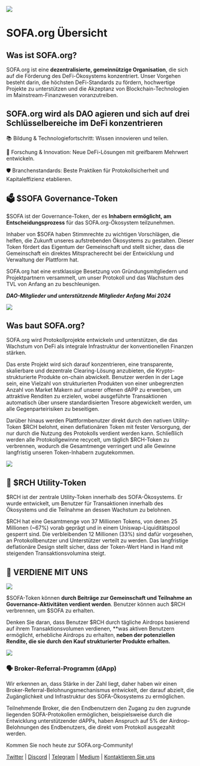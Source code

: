 ![](../../static/1.png)

# SOFA.org Übersicht

## **Was ist SOFA.org?**

SOFA.org ist eine **dezentralisierte, gemeinnützige Organisation**, die sich auf die Förderung des DeFi-Ökosystems konzentriert. Unser Vorgehen besteht darin, die höchsten DeFi-Standards zu fördern, hochwertige Projekte zu unterstützen und die Akzeptanz von Blockchain-Technologien im Mainstream-Finanzwesen voranzutreiben.

## SOFA.org wird als DAO agieren und sich auf drei Schlüsselbereiche im DeFi konzentrieren

📚 Bildung & Technologiefortschritt: Wissen innovieren und teilen.

🔬 Forschung & Innovation: Neue DeFi-Lösungen mit greifbarem Mehrwert entwickeln.

🛡 Branchenstandards: Beste Praktiken für Protokollsicherheit und Kapitaleffizienz etablieren.

## **🗳 $SOFA Governance-Token**

$SOFA ist der Governance-Token, der es **Inhabern ermöglicht, am Entscheidungsprozess** für das SOFA.org-Ökosystem teilzunehmen.

Inhaber von $SOFA haben Stimmrechte zu wichtigen Vorschlägen, die helfen, die Zukunft unseres aufstrebenden Ökosystems zu gestalten. Dieser Token fördert das Eigentum der Gemeinschaft und stellt sicher, dass die Gemeinschaft ein direktes Mitspracherecht bei der Entwicklung und Verwaltung der Plattform hat.

SOFA.org hat eine erstklassige Besetzung von Gründungsmitgliedern und Projektpartnern versammelt, um unser Protokoll und das Wachstum des TVL von Anfang an zu beschleunigen.

**_DAO-Mitglieder und unterstützende Mitglieder Anfang Mai 2024_**

![](../../static/partners.jpg)

## **Was baut SOFA.org?**

SOFA.org wird Protokollprojekte entwickeln und unterstützen, die das Wachstum von DeFi als integrale Infrastruktur der konventionellen Finanzen stärken.

Das erste Projekt wird sich darauf konzentrieren, eine transparente, skalierbare und dezentrale Clearing-Lösung anzubieten, die Krypto-strukturierte Produkte on-chain abwickelt. Benutzer werden in der Lage sein, eine Vielzahl von strukturierten Produkten von einer unbegrenzten Anzahl von Market Makern auf unserer offenen dAPP zu erwerben, um attraktive Renditen zu erzielen, wobei ausgeführte Transaktionen automatisch über unsere standardisierten Tresore abgewickelt werden, um alle Gegenparteirisiken zu beseitigen.

Darüber hinaus werden Plattformbenutzer direkt durch den nativen Utility-Token $RCH belohnt, einen deflationären Token mit fester Versorgung, der nur durch die Nutzung des Protokolls verdient werden kann. Schließlich werden alle Protokollgewinne recycelt, um täglich $RCH-Token zu verbrennen, wodurch die Gesamtmenge verringert und alle Gewinne langfristig unseren Token-Inhabern zugutekommen.

![](../../static/draw1.png)

## **🤑 $RCH Utility-Token**

$RCH ist der zentrale Utility-Token innerhalb des SOFA-Ökosystems. Er wurde entwickelt, um Benutzer für Transaktionen innerhalb des Ökosystems und die Teilnahme an dessen Wachstum zu belohnen.

$RCH hat eine Gesamtmenge von 37 Millionen Tokens, von denen 25 Millionen (~67%) vorab geprägt und in einem Uniswap-Liquiditätspool gesperrt sind. Die verbleibenden 12 Millionen (33%) sind dafür vorgesehen, an Protokollbenutzer und Unterstützer verteilt zu werden. Das langfristige deflationäre Design stellt sicher, dass der Token-Wert Hand in Hand mit steigenden Transaktionsvolumina steigt.

## **🚀 VERDIENE MIT UNS**

![](../../static/draw2.png)

$SOFA-Token können **durch Beiträge zur Gemeinschaft und Teilnahme an Governance-Aktivitäten verdient werden**. Benutzer können auch $RCH verbrennen, um $SOFA zu erhalten.

Denken Sie daran, dass Benutzer $RCH durch tägliche Airdrops basierend auf ihrem Transaktionsvolumen verdienen, **was aktiven Benutzern ermöglicht, erhebliche Airdrops zu erhalten, **neben der potenziellen Rendite, die sie durch den Kauf strukturierter Produkte erhalten.**

![](../../static/Wu3Qb2plXomo5oxBdZ6uNAg9sEj.png)

### 🗣 Broker-Referral-Programm (dApp)

Wir erkennen an, dass Stärke in der Zahl liegt, daher haben wir einen Broker-Referral-Belohnungsmechanismus entwickelt, der darauf abzielt, die Zugänglichkeit und Infrastruktur des SOFA-Ökosystems zu ermöglichen.

Teilnehmende Broker, die den Endbenutzern den Zugang zu den zugrunde liegenden SOFA-Protokollen ermöglichen, beispielsweise durch die Entwicklung unterstützender dAPPs, haben Anspruch auf 5% der Airdrop-Belohnungen des Endbenutzers, die direkt vom Protokoll ausgezahlt werden.

Kommen Sie noch heute zur SOFA.org-Community!

[Twitter](https://x.com/SOFAorgDAO) | [Discord](https://discord.gg/sofaorg) | [Telegram](http://t.me/SOFAorg) | [Medium](https://medium.com/sofaorg) | [Kontaktieren Sie uns](mailto:contact@sofa.org)
